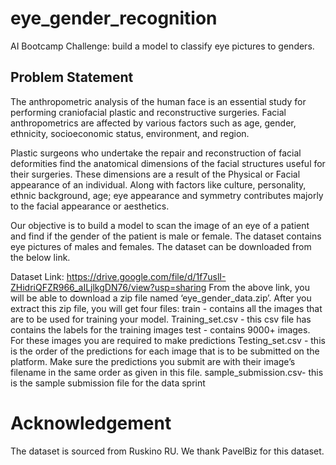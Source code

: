 # eye_gender_recognition
AI Bootcamp Challenge: build a model to classify eye pictures to genders.


## Problem Statement
The anthropometric analysis of the human face is an essential study for performing craniofacial plastic and reconstructive surgeries. Facial anthropometrics are affected by various factors such as age, gender, ethnicity, socioeconomic status, environment, and region.  
 
Plastic surgeons who undertake the repair and reconstruction of facial deformities find the anatomical dimensions of the facial structures useful for their surgeries. These dimensions are a result of the Physical or Facial appearance of an individual. Along with factors like culture, personality, ethnic background, age; eye appearance and symmetry contributes majorly to the facial appearance or aesthetics. 
 
Our objective is to build a model to scan the image of an eye of a patient and find if the gender of the patient is male or female.
The dataset contains eye pictures of males and females. The dataset can be downloaded from the below link.
 
Dataset Link: https://drive.google.com/file/d/1f7uslI-ZHidriQFZR966_aILjlkgDN76/view?usp=sharing
From the above link, you will be able to download a zip file named ‘eye_gender_data.zip’. After you extract this zip file, you will get four files:
train - contains all the images that are to be used for training your model.
Training_set.csv - this csv file has contains the labels for the training images
test - contains 9000+ images. For these images you are required to make predictions
Testing_set.csv - this is the order of the predictions for each image that is to be submitted on the platform. Make sure the predictions you submit are with their image’s filename in the same order as given in this file.
sample_submission.csv- this is the sample submission file for the data sprint
 

# Acknowledgement
The dataset is sourced from Ruskino RU. We thank PavelBiz for this dataset.
